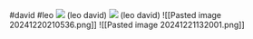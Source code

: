 #david #leo 
**![](https://lh7-rt.googleusercontent.com/docsz/AD_4nXdCLz9uEkKfAhk9TpFYJrqKel_5zL04XkTvrCTeAaNFv0tOzP_YcltRudjYGs7MZS7ZKo7L-t0omJBAOpeN8H8WSNRByLP591Vt6shWF4LO-aeVSrL02Qnhd7gY-m6hwWQ2nEeU?key=ArE9gjGx41F-QdnnpTPqXmu4)**
(leo david)
**![](https://lh7-rt.googleusercontent.com/docsz/AD_4nXfOP7TiPPY58gs9qiZzHgSKpycWk82ZOfaHqWkRUyxet-0n58AlfjYZKOKHLLKmvc5wvF7MMgNbNx0jqNypBFcIUPSzm0Pbq_3b77c8n55ymnqZX8rbaakJyzruDeU1e-03zNvCRA?key=ArE9gjGx41F-QdnnpTPqXmu4)**
(leo david)
![[Pasted image 20241220210536.png]]
![[Pasted image 20241221132001.png]]
